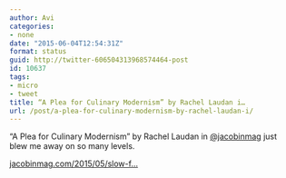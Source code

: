 ```yaml
---
author: Avi
categories:
- none
date: "2015-06-04T12:54:31Z"
format: status
guid: http://twitter-606504313968574464-post
id: 10637
tags:
- micro
- tweet
title: “A Plea for Culinary Modernism” by Rachel Laudan i…
url: /post/a-plea-for-culinary-modernism-by-rachel-laudan-i/
---
```

“A Plea for Culinary Modernism” by Rachel Laudan in [@jacobinmag](http://twitter.com/jacobinmag) just blew me away on so many levels.

[jacobinmag.com/2015/05/slow-f…](https://www.jacobinmag.com/2015/05/slow-food-artisanal-natural-preservatives/)